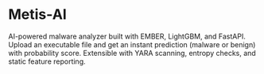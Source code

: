 # Metis-AI
AI-powered malware analyzer built with EMBER, LightGBM, and FastAPI. Upload an executable file and get an instant prediction (malware or benign) with probability score. Extensible with YARA scanning, entropy checks, and static feature reporting.
